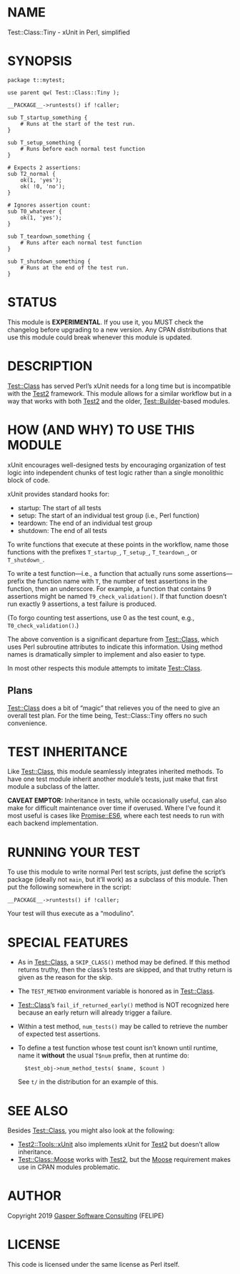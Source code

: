# NAME

Test::Class::Tiny - xUnit in Perl, simplified

# SYNOPSIS

    package t::mytest;

    use parent qw( Test::Class::Tiny );

    __PACKAGE__->runtests() if !caller;

    sub T_startup_something {
        # Runs at the start of the test run.
    }

    sub T_setup_something {
        # Runs before each normal test function
    }

    # Expects 2 assertions:
    sub T2_normal {
        ok(1, 'yes');
        ok( !0, 'no');
    }

    # Ignores assertion count:
    sub T0_whatever {
        ok(1, 'yes');
    }

    sub T_teardown_something {
        # Runs after each normal test function
    }

    sub T_shutdown_something {
        # Runs at the end of the test run.
    }

# STATUS

This module is **EXPERIMENTAL**. If you use it, you MUST check the changelog
before upgrading to a new version. Any CPAN distributions that use this module
could break whenever this module is updated.

# DESCRIPTION

[Test::Class](https://metacpan.org/pod/Test::Class) has served Perl’s xUnit needs for a long time
but is incompatible with the [Test2](https://metacpan.org/pod/Test2) framework. This module allows for
a similar workflow but in a way that works with both [Test2](https://metacpan.org/pod/Test2) and the older,
[Test::Builder](https://metacpan.org/pod/Test::Builder)-based modules.

# HOW (AND WHY) TO USE THIS MODULE

xUnit encourages well-designed tests by encouraging organization of test
logic into independent chunks of test logic rather than a single monolithic
block of code.

xUnit provides standard hooks for:

- startup: The start of all tests
- setup: The start of an individual test group (i.e., Perl function)
- teardown: The end of an individual test group
- shutdown: The end of all tests

To write functions that execute at these points in the workflow,
name those functions with the prefixes `T_startup_`, `T_setup_`,
`T_teardown_`, or `T_shutdown_`.

To write a test function—i.e., a function that actually runs some
assertions—prefix the function name with `T`, the number of test assertions
in the function, then an underscore. For example, a function that contains
9 assertions might be named `T9_check_validation()`. If that function
doesn’t run exactly 9 assertions, a test failure is produced.

(To forgo counting test assertions, use 0 as the test count, e.g.,
`T0_check_validation()`.)

The above convention is a significant departure from [Test::Class](https://metacpan.org/pod/Test::Class),
which uses Perl subroutine attributes to indicate this information.
Using method names is dramatically simpler to implement and also easier
to type.

In most other respects this module attempts to imitate [Test::Class](https://metacpan.org/pod/Test::Class).

## Plans

[Test::Class](https://metacpan.org/pod/Test::Class) does a bit of “magic” that relieves you of the need to
give an overall test plan. For the time being, Test::Class::Tiny offers
no such convenience.

# TEST INHERITANCE

Like [Test::Class](https://metacpan.org/pod/Test::Class), this module seamlessly integrates inherited methods.
To have one test module inherit another module’s tests, just make that
first module a subclass of the latter.

**CAVEAT EMPTOR:** Inheritance in tests, while occasionally useful, can also
make for difficult maintenance over time if overused. Where I’ve found it
most useful is cases like [Promise::ES6](https://metacpan.org/pod/Promise::ES6), where each test needs to run with
each backend implementation.

# RUNNING YOUR TEST

To use this module to write normal Perl test scripts, just define
the script’s package (ideally not `main`, but it’ll work) as a subclass of
this module. Then put the following somewhere in the script:

    __PACKAGE__->runtests() if !caller;

Your test will thus execute as a “modulino”.

# SPECIAL FEATURES

- As in [Test::Class](https://metacpan.org/pod/Test::Class), a `SKIP_CLASS()` method may be defined. If this
method returns truthy, then the class’s tests are skipped, and that truthy
return is given as the reason for the skip.
- The `TEST_METHOD` environment variable is honored as in [Test::Class](https://metacpan.org/pod/Test::Class).
- [Test::Class](https://metacpan.org/pod/Test::Class)’s `fail_if_returned_early()` method is NOT recognized
here because an early return will already trigger a failure.
- Within a test method, `num_tests()` may be called to retrieve the
number of expected test assertions.
- To define a test function whose test count isn’t known until runtime,
name it **without** the usual `T$num` prefix, then at runtime do:

        $test_obj->num_method_tests( $name, $count )

    See `t/` in the distribution for an example of this.

# SEE ALSO

Besides [Test::Class](https://metacpan.org/pod/Test::Class), you might also look at the following:

- [Test2::Tools::xUnit](https://metacpan.org/pod/Test2::Tools::xUnit) also implements xUnit for [Test2](https://metacpan.org/pod/Test2) but doesn’t
allow inheritance.
- [Test::Class::Moose](https://metacpan.org/pod/Test::Class::Moose) works with [Test2](https://metacpan.org/pod/Test2), but the [Moose](https://metacpan.org/pod/Moose) requirement
makes use in CPAN modules problematic.

# AUTHOR

Copyright 2019 [Gasper Software Consulting](http://gaspersoftware.com) (FELIPE)

# LICENSE

This code is licensed under the same license as Perl itself.
